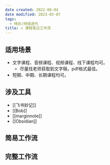 ```yaml
---
date created: 2022-08-04
date modified: 2023-03-07
tags:
  - 待办/持续迭代
title: » 课程笔记工作流
---
```


## 适用场景

- 文字课程、音频课程、视频课程、线下课程均可。
	- 尽量找老师获取到文字稿，pdf格式最佳。
- 短期、中期、长期课程均可。

## 涉及工具

- [[飞书妙记]]
- [[Bob]]
- [[marginnote]]
- [[Obsidian]]

## 简易工作流

## 完整工作流
